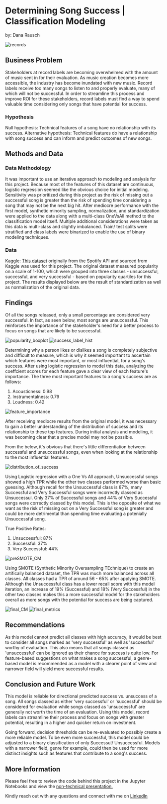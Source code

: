 # Determining Song Success | Classification Modeling
by: Dana Rausch

![records](images/records.jpeg)

## Business Problem

Stakeholders at record labels are becoming overwhelmed with the amount of music sent in for their evaluation. As music creation becomes more accessible, the industry has become inundated with new music. Record labels receive too many songs to listen to and properly evaluate, many of which will not be successful. In order to streamline this process and improve ROI for these stakeholders, record labels must find a way to spend valuable time considering only songs that have potential for success.

### Hypothesis 

Null hypothesis: Technical features of a song have no relationship with its success.
Alternative hypothesis: Technical features do have a relationship with song success and can inform and predict outcomes of new songs.

## Methods and Data

### Data Methodology

It was important to use an iterative approach to modeling and analysis for this project. Because most of the features of this dataset are continuous, logistic regression seemed like the obvious choice for initial modeling. Sensitivity was prioritized during this project as the risk of missing out a successful song is greater than the risk of spending time considering a song that may not be the next big hit. After mediocre performance with the first model, synthetic minority sampling, normalization, and standardization were applied to the data along with a multi-class OneVsAll method to the classification model itself. 
Multiple additional considerations were taken as this data is multi-class and slightly imbalanced. Train/ test splits were stratified and class labels were binarized to enable the use of binary modeling techniques. 

### Data

Kaggle: [This dataset](https://www.kaggle.com/yamaerenay/spotify-dataset-19212020-160k-tracks?select=data_w_genres.csv) originally from the Spotify API and sourced from Kaggle was used for this project. 
The original dataset measured popularity on a scale of 1-100, which were grouped into three classes - unsuccessful, successful, and very successful - based on popularity quartiles for this project. The results displayed below are the result of standardization as well as normalization of the original data.   

## Findings 

Of all the songs released, only a small percentage are considered very successful. In fact, as seen below, most songs are unsuccessful. This reinforces the importance of the stakeholder's need for a better process to focus on songs that are likely to be successful.

![popularity_boxplot](images/popularity_boxplot.png)  ![success_label_hist](images/success_label_hist.png)

Determining why a person likes or dislikes a song is completely subjective and difficult to measure, which is why it seemed important to ascertain which features were most important, or most influential, for a song's success. After using logistic regression to model this data, analyzing the coeffcient scores for each feature gave a clear view of each feature's importance. 
The three most important features to a song's success are as follows: 
1. Acousticness: 0.98
2. Instrumentalness: 0.79
3. Loudness: 0.42

![feature_importance](images/feature_importance.png)

After receiving mediocre results from the original model, it was necessary to gain a better understanding of the distribution of success and its relationship to these top features. During initial analysis and modeling, it was becoming clear that a precise model may not be possible.

From the below, it's obvious that there's little differentiation between successful and unsuccessful songs, even when looking at the relationship to the most influential features.

![distribution_of_success](images/distribution_of_success.png)

Using Logistic regression with a One Vs All approach, Unsuccessful songs showed a high TPR while the other two classes performed worse than basic guessing. Although recall for the Unsuccessful class is 87%, many Successful and Very Successful songs were incorrectly classed as Unsuccessul. Only 37% of Successful songs and 44% of Very Successful songs were correctly classed by this model. This is the opposite of what we want as the risk of missing out on a Very Successful song is greater and could be more detrimental than spending time evaluating a potenially Unsuccessful song. 

True Positive Rates:
1. Unsuccessful: 87%
2. Successful: 37%
3. Very Successful: 44% 

![preSMOTE_CM](images/PreSMOTE_CM.png)

Using SMOTE (Synthetic Minority Oversampling TEchnique) to create an artifically balanced dataset, the TPR was much more balanced across all classes. All classes had a TPR of around 56 - 65% after applying SMOTE. Although the Unsuccessful class has a lower recall score with this model iteration, an increase of 19% (Successful) and 18% (Very Successful) in the other two classes makes this a more successful model for the stakeholders overall as more songs with the potential for success are being captured. 

![final_CM](images/final_CM.png)   ![final_metrics](images/final_metrics.png)

## Recommendations 

As this model cannot predict all classes with high accuracy, it would be best to consider all songs marked as 'very successful' as well as 'successful' worthy of evaluation. This also means that all songs classed as 'unsuccessful' can be ignored as their chance for success is quite low. For feature-based suggestions on what makes a song successful, a genre-based model is recommended as a model with a clearer point of view and narrower field will yield more successful results. 

## Conclusion and Future Work

This model is reliable for directional predicted success vs. unsuccess of a song. All songs classed as either 'very successful' or 'successful' should be considered for evaluation while songs classed as 'unsuccessful' are generally not worth the time of an evaluation. Using this model, record labels can streamline their process and focus on songs with greater potential, resulting in a higher and quicker return on investment.

Going forward, decision thresholds can be re-evaluated to possibly create a more reliable model. To be even more successful, this model could be adjusted to a binary classification of only Successul/ Unsuccessful. Models with a narrower field, genre for example, could then be used for more distinct insights such as features that contribute to a song's success. 

## More Information

Please feel free to review the code behind this project in the Jupyter Notebooks and view the [non-technical presentation.](https://github.com/drrausch/dsc-phase-3-project/blob/main/Phase%203%20Project_Classification.pdf) 

Kindly reach out with any questions and connect with me on [LinkedIn](https://www.linkedin.com/in/dana-rausch-b73538a6/)